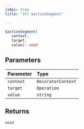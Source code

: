 ```yaml
---
jsApi: true
title: "[F] $actionSegment"

---
```

```ts
$actionSegment(
   context, 
   target, 
   value): void
```

## Parameters

| Parameter | Type |
| :------ | :------ |
| `context` | `DecoratorContext` |
| `target` | `Operation` |
| `value` | `string` |

## Returns

`void`
